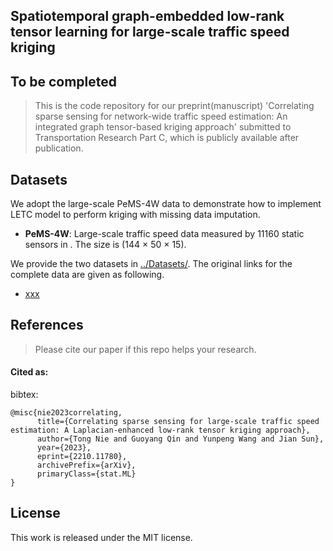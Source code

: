 ## Spatiotemporal graph-embedded low-rank tensor learning for large-scale traffic speed kriging
## To be completed
> This is the code repository for our preprint(manuscript) 'Correlating sparse sensing for network-wide traffic speed estimation: An integrated graph tensor-based kriging approach' submitted to Transportation Research Part C, which is publicly available after publication.


## Datasets
We adopt the large-scale PeMS-4W data to demonstrate how to implement LETC model to perform kriging with missing data imputation.
- **PeMS-4W**: Large-scale traffic speed data measured by 11160 static sensors in . The size is (144 × 50 × 15).

We provide the two datasets in [../Datasets/](https://github.com/tongnie/tensor4kriging/tree/main/dataset).
The original links for the complete data are given as following.

- [xxx](https://xxx)

## References

  >Please cite our paper if this repo helps your research.

#### Cited as:
bibtex:

```
@misc{nie2023correlating,
      title={Correlating sparse sensing for large-scale traffic speed estimation: A Laplacian-enhanced low-rank tensor kriging approach}, 
      author={Tong Nie and Guoyang Qin and Yunpeng Wang and Jian Sun},
      year={2023},
      eprint={2210.11780},
      archivePrefix={arXiv},
      primaryClass={stat.ML}
}
```


License
--------------

This work is released under the MIT license.
